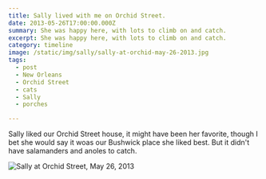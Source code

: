 ```yaml
---
title: Sally lived with me on Orchid Street.
date: 2013-05-26T17:00:00.000Z
summary: She was happy here, with lots to climb on and catch.
excerpt: She was happy here, with lots to climb on and catch.
category: timeline
image: /static/img/sally/sally-at-orchid-may-26-2013.jpg
tags:
  - post 
  - New Orleans
  - Orchid Street
  - cats
  - Sally
  - porches

---
```


Sally liked our Orchid Street house, it might have been her favorite, though I bet she would say it woas our Bushwick place she liked best. But it didn't have salamanders and anoles to catch.


![Sally at Orchid Street, May 26, 2013](/static/img/sally/sally-at-orchid-may-26-2013.jpg 'Sally at Orchid Street, May 26, 2013')


